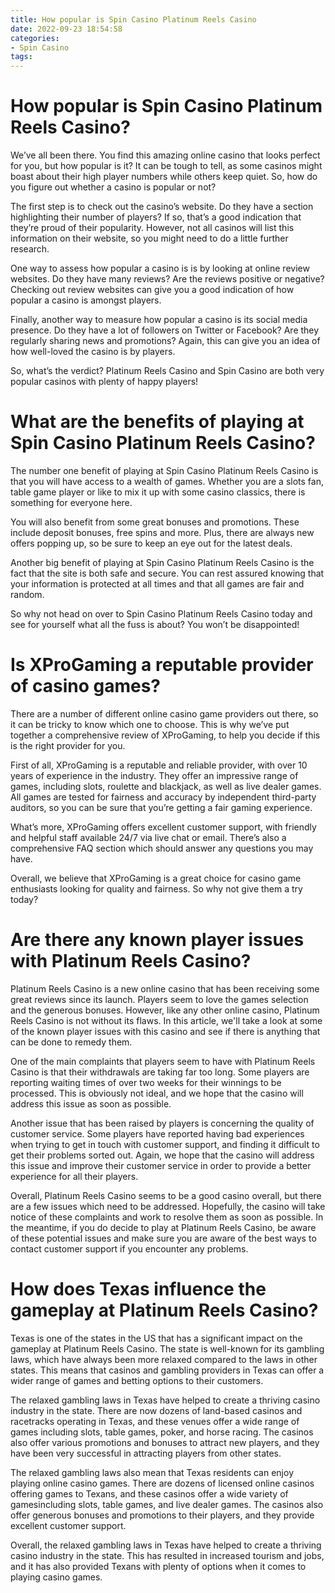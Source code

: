 ```yaml
---
title: How popular is Spin Casino Platinum Reels Casino
date: 2022-09-23 18:54:58
categories:
- Spin Casino
tags:
---
```



#  How popular is Spin Casino Platinum Reels Casino?

We’ve all been there. You find this amazing online casino that looks perfect for you, but how popular is it? It can be tough to tell, as some casinos might boast about their high player numbers while others keep quiet. So, how do you figure out whether a casino is popular or not?

The first step is to check out the casino’s website. Do they have a section highlighting their number of players? If so, that’s a good indication that they’re proud of their popularity. However, not all casinos will list this information on their website, so you might need to do a little further research.

One way to assess how popular a casino is is by looking at online review websites. Do they have many reviews? Are the reviews positive or negative? Checking out review websites can give you a good indication of how popular a casino is amongst players.

Finally, another way to measure how popular a casino is its social media presence. Do they have a lot of followers on Twitter or Facebook? Are they regularly sharing news and promotions? Again, this can give you an idea of how well-loved the casino is by players.

So, what’s the verdict? Platinum Reels Casino and Spin Casino are both very popular casinos with plenty of happy players!

#  What are the benefits of playing at Spin Casino Platinum Reels Casino?

The number one benefit of playing at Spin Casino Platinum Reels Casino is that you will have access to a wealth of games. Whether you are a slots fan, table game player or like to mix it up with some casino classics, there is something for everyone here.

You will also benefit from some great bonuses and promotions. These include deposit bonuses, free spins and more. Plus, there are always new offers popping up, so be sure to keep an eye out for the latest deals.

Another big benefit of playing at Spin Casino Platinum Reels Casino is the fact that the site is both safe and secure. You can rest assured knowing that your information is protected at all times and that all games are fair and random.

So why not head on over to Spin Casino Platinum Reels Casino today and see for yourself what all the fuss is about? You won’t be disappointed!

#  Is XProGaming a reputable provider of casino games?

There are a number of different online casino game providers out there, so it can be tricky to know which one to choose. This is why we’ve put together a comprehensive review of XProGaming, to help you decide if this is the right provider for you.

First of all, XProGaming is a reputable and reliable provider, with over 10 years of experience in the industry. They offer an impressive range of games, including slots, roulette and blackjack, as well as live dealer games. All games are tested for fairness and accuracy by independent third-party auditors, so you can be sure that you’re getting a fair gaming experience.

What’s more, XProGaming offers excellent customer support, with friendly and helpful staff available 24/7 via live chat or email. There’s also a comprehensive FAQ section which should answer any questions you may have.

Overall, we believe that XProGaming is a great choice for casino game enthusiasts looking for quality and fairness. So why not give them a try today?

#  Are there any known player issues with Platinum Reels Casino?

Platinum Reels Casino is a new online casino that has been receiving some great reviews since its launch. Players seem to love the games selection and the generous bonuses. However, like any other online casino, Platinum Reels Casino is not without its flaws. In this article, we'll take a look at some of the known player issues with this casino and see if there is anything that can be done to remedy them.

One of the main complaints that players seem to have with Platinum Reels Casino is that their withdrawals are taking far too long. Some players are reporting waiting times of over two weeks for their winnings to be processed. This is obviously not ideal, and we hope that the casino will address this issue as soon as possible.

Another issue that has been raised by players is concerning the quality of customer service. Some players have reported having bad experiences when trying to get in touch with customer support, and finding it difficult to get their problems sorted out. Again, we hope that the casino will address this issue and improve their customer service in order to provide a better experience for all their players.

Overall, Platinum Reels Casino seems to be a good casino overall, but there are a few issues which need to be addressed. Hopefully, the casino will take notice of these complaints and work to resolve them as soon as possible. In the meantime, if you do decide to play at Platinum Reels Casino, be aware of these potential issues and make sure you are aware of the best ways to contact customer support if you encounter any problems.

#  How does Texas influence the gameplay at Platinum Reels Casino?

Texas is one of the states in the US that has a significant impact on the gameplay at Platinum Reels Casino. The state is well-known for its gambling laws, which have always been more relaxed compared to the laws in other states. This means that casinos and gambling providers in Texas can offer a wider range of games and betting options to their customers.

The relaxed gambling laws in Texas have helped to create a thriving casino industry in the state. There are now dozens of land-based casinos and racetracks operating in Texas, and these venues offer a wide range of games including slots, table games, poker, and horse racing. The casinos also offer various promotions and bonuses to attract new players, and they have been very successful in attracting players from other states.

The relaxed gambling laws also mean that Texas residents can enjoy playing online casino games. There are dozens of licensed online casinos offering games to Texans, and these casinos offer a wide variety of gamesincluding slots, table games, and live dealer games. The casinos also offer generous bonuses and promotions to their players, and they provide excellent customer support.

Overall, the relaxed gambling laws in Texas have helped to create a thriving casino industry in the state. This has resulted in increased tourism and jobs, and it has also provided Texans with plenty of options when it comes to playing casino games.